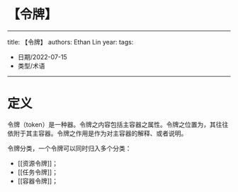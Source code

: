 # 【令牌】


---
title: 【令牌】
authors: Ethan Lin
year:
tags:
  - 日期/2022-07-15 
  - 类型/术语 
---





# 定义


令牌（token）是一种器。令牌之内容包括主容器之属性。令牌之位置为，其往往依附于其主容器。令牌之作用是作为对主容器的解释、或者说明。

令牌分类，一个令牌可以同时归入多个分类：
- [[资源令牌]]；
- [[任务令牌]]；
- [[容器令牌]]；

